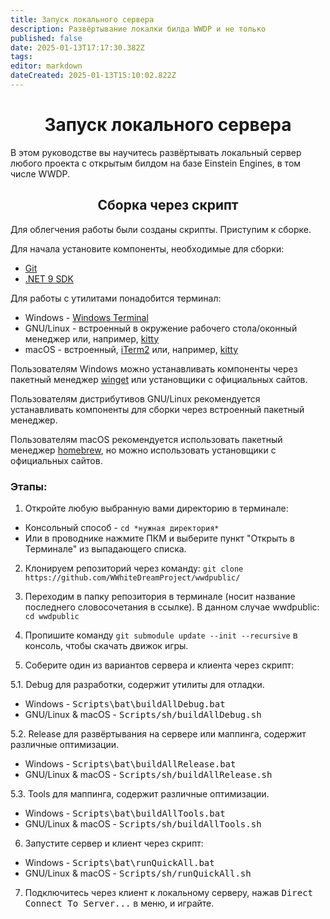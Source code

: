 ```yaml
---
title: Запуск локального сервера
description: Развёртывание локалки билда WWDP и не только
published: false
date: 2025-01-13T17:17:30.382Z
tags: 
editor: markdown
dateCreated: 2025-01-13T15:10:02.822Z
---
```


# <center>Запуск локального сервера</center>
В этом руководстве вы научитесь развёртывать локальный сервер любого проекта с открытым билдом на базе Einstein Engines, в том числе WWDP.
## <center>Cборка через скрипт</center>
Для облегчения работы были созданы скрипты. Приступим к сборке.

Для начала установите компоненты, необходимые для сборки:
- [Git](https://git-scm.com/downloads)
- [.NET 9 SDK](https://dotnet.microsoft.com/en-us/download/dotnet/9.0)

Для работы с утилитами понадобится терминал:
- Windows - [Windows Terminal](https://learn.microsoft.com/ru-ru/windows/terminal/)
- GNU/Linux - встроенный в окружение рабочего стола/оконный менеджер или, например, [kitty](https://sw.kovidgoyal.net/kitty/)
- macOS - встроенный, [iTerm2](https://iterm2.com/) или, например, [kitty](https://sw.kovidgoyal.net/kitty/)
<p>Пользователям Windows можно устанавливать компоненты через пакетный менеджер <a href="https://learn.microsoft.com/ru-ru/windows/package-manager/winget/">winget</a> или установщики с официальных сайтов.</p> 
<p>Пользователям дистрибутивов GNU/Linux рекомендуется устанавливать компоненты для сборки через встроенный пакетный менеджер.</p>
<p>Пользователям macOS рекомендуется использовать пакетный менеджер <a href="https://brew.sh/">homebrew</a>, но можно использовать установщики с официальных сайтов.</p>

### Этапы:
1. Откройте любую выбранную вами директорию в терминале:
- Консольный способ - ```cd *нужная директория*```
- Или в проводнике нажмите ПКМ и выберите пункт "Открыть в Терминале" из выпадающего списка.

2. Клонируем репозиторий через команду:
```git clone https://github.com/WWhiteDreamProject/wwdpublic/```

3. Переходим в папку репозитория в терминале (носит название последнего словосочетания в ссылке). В данном случае wwdpublic:
```cd wwdpublic```

4. Пропишите команду ```git submodule update --init --recursive``` в консоль, чтобы скачать движок игры.

5. Соберите один из вариантов сервера и клиента через скрипт:

5.1. Debug для разработки, содержит утилиты для отладки.
- Windows - <tt>Scripts\bat\buildAllDebug.bat</tt>
- GNU/Linux & macOS - <tt>Scripts/sh/buildAllDebug.sh</tt>

5.2. Release для развёртывания на сервере или маппинга, содержит различные оптимизации.
- Windows - <tt>Scripts\bat\buildAllRelease.bat</tt>
- GNU/Linux & macOS - <tt>Scripts/sh/buildAllRelease.sh</tt>

5.3. Tools для маппинга, содержит различные оптимизации.
- Windows - <tt>Scripts\bat\buildAllTools.bat</tt>
- GNU/Linux & macOS - <tt>Scripts/sh/buildAllTools.sh</tt>

6. Запустите сервер и клиент через скрипт:

- Windows - <tt>Scripts\bat\runQuickAll.bat</tt>
- GNU/Linux & macOS - <tt>Scripts/sh/runQuickAll.sh</tt>

7. Подключитесь через клиент к локальному серверу, нажав <tt>Direct Connect To Server...</tt> в меню, и играйте.